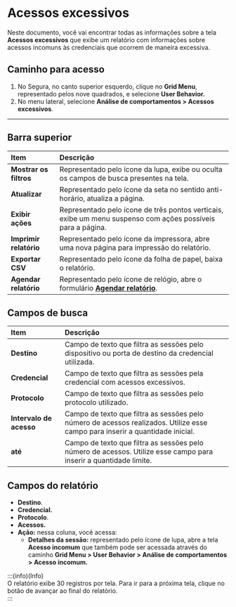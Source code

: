 # Acessos excessivos

Neste documento, você vai encontrar todas as informações sobre a tela **Acessos excessivos** que exibe um relatório com informações sobre acessos incomuns às credenciais que ocorrem de maneira excessiva.

## **Caminho para acesso**

1. No Segura, no canto superior esquerdo, clique no **Grid Menu**, representado pelos nove quadrados, e selecione **User Behavior.**  
2. No menu lateral, selecione **Análise de comportamentos \> Acessos excessivos**. 
***

## **Barra superior**

| Item | Descrição |
| :---- | :---- |
| **Mostrar os filtros** | Representado pelo ícone da lupa, exibe ou oculta os campos de busca presentes na tela. |
| **Atualizar** | Representado pelo ícone da seta no sentido anti-horário, atualiza a página. |
| **Exibir ações** | Representado pelo ícone de três pontos verticais, exibe um menu suspenso com ações possíveis para a página. |
| **Imprimir relatório** | Representado pelo ícone da impressora, abre uma nova página para impressão do relatório. |
| **Exportar CSV** | Representado pelo ícone da folha de papel, baixa o relatório. |
| **Agendar relatório** | Representado pelo ícone de relógio, abre o formulário [**Agendar relatório**](/v4/docs/pt/general-information-how-to-issue-download-and-schedule-device-reports). |

## **Campos de busca**

| Item | Descrição |
| :---- | :---- |
| **Destino** | Campo de texto que filtra as sessões  pelo dispositivo ou porta de destino da credencial utilizada. |
| **Credencial** | Campo de texto que filtra as sessões pela credencial com acessos excessivos. |
| **Protocolo** | Campo de texto que filtra as sessões pelo protocolo utilizado. |
| **Intervalo de acesso** | Campo de texto que filtra as sessões pelo número de acessos realizados. Utilize esse campo para inserir a quantidade inicial. |
| **até** | Campo de texto que filtra as sessões pelo número de acessos. Utilize esse campo para inserir a quantidade limite.  |

## **Campos do relatório**

* **Destino**.  
* **Credencial.**  
* **Protocolo**.  
* **Acessos.**  
* **Ação:** nessa coluna, você acessa:  
  * **Detalhes da sessão:** representado pelo ícone de lupa, abre a tela **Acesso incomum** que também pode ser acessada através do caminho **Grid Menu \> User Behavior \> Análise de comportamentos \> Acesso incomum.**  
    

:::(info)(Info)  
O relatório exibe 30 registros por tela. Para ir para a próxima tela, clique no botão de avançar ao final do relatório.  
:::

